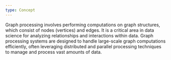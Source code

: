 ```yaml
---
type: Concept
---
```


Graph processing involves performing computations on graph structures, which consist of nodes (vertices) and edges. It is a critical area in data science for analyzing relationships and interactions within data. Graph processing systems are designed to handle large-scale graph computations efficiently, often leveraging distributed and parallel processing techniques to manage and process vast amounts of data.